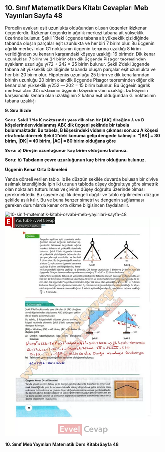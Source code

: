 ## 10. Sınıf Matematik Ders Kitabı Cevapları Meb Yayınları Sayfa 48

Pergelin ayakları eşit uzunlukta olduğundan oluşan üçgenler ikizkenar üçgenlerdir. İkizkenar üçgenlerin ağırlık merkezi tabana ait yükseklik üzerinde bulunur. Şekil 1’deki üçgende tabana ait yükseklik çizildiğinde tabanda oluşan parçalar eşit uzunlukta ve her biri 7 birim olur. Bu üçgenin ağırlık merkezi olan G1 noktasının üçgenin kenarına uzaklığı 8 birim verildiğinden bu kenarın karşısındaki köşeye uzaklığı 16 birimdir. Dik kenar uzunlukları 7 birim ve 24 birim olan dik üçgende Pisagor teoreminden ayakların uzunluğu y/72 + 242 = 25 birim bulunur. Şekil 2’deki üçgende tabana ait yükseklik çizildiğinde tabanda oluşan parçalar eşit uzunlukta ve her biri 20 birim olur. Hipotenüs uzunluğu 25 birim ve dik kenarlarından birinin uzunluğu 20 birim olan dik üçgende Pisagor teoreminden diğer dik kenar olan yükseklik y/252 — 202 = 15 birim bulunur. Bu üçgenin ağırlık merkezi olan G2 noktasının üçgenin köşesine olan uzaklığı, bu köşenin karşısındaki kenara olan uzaklığının 2 katına eşit olduğundan G. noktasının tabana uzaklığı

**9. Sıra Sizde**

**Soru: Şekil 1 ‘de K noktasında yere dik olan bir [AK] direğine A ve B köşelerinden vidalanmış ABC dik üçgeni şeklinde bir tabela bulunmaktadır. Bu tabela, B köşesindeki vidanın çıkması sonucu A köşesi etrafında dönerek Şekil 2’deki konuma gelip dengede kalmıştır. “|BK| = 30 birim, |DK| = 40 birim, |AC| = 80 birim olduğuna göre**

**Soru: a) Direğin uzunluğunun kaç birim olduğunu bulunuz.**

**Soru: b) Tabelanın çevre uzunluğunun kaç birim olduğunu bulunuz.**

**Üçgenin Kenar Orta Dikmeleri**

Yanda görseli verilen tablo, ip ile düzgün şekilde duvarda bulunan bir çiviye asılmak istendiğinde ipin iki ucunun tabloda düşey doğrultuya göre simetrik olan noktalara tutturulması ve çivinin düşey doğrultu üzerinde olması gerekmektedir. Bu sayede ağırlık dengeli dağılır ve tablo eğrilmeden düzgün şekilde asılı kalır. Bu ve buna benzer simetri ve dengenin sağlanması gereken durumlarda kenar orta dikme bilgisinden faydalanılır.

![10-sinif-matematik-kitabi-cevabi-meb-yayinlari-sayfa-48]()![10-sinif-matematik-kitabi-cevabi-meb-yayinlari-sayfa-48](./image1.webp)

**10. Sınıf Meb Yayınları Matematik Ders Kitabı Sayfa 48**